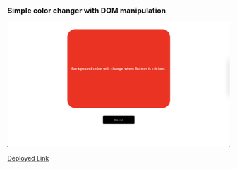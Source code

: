 ### Simple color changer with DOM manipulation

![](./Image/ColorChanger.png)

[Deployed Link](https://prismatic-manatee-056f30.netlify.app/)